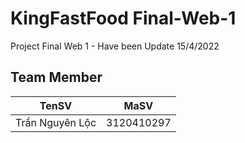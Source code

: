 # KingFastFood Final-Web-1
Project Final Web 1 - Have been Update 15/4/2022

## Team Member
| TenSV                  | MaSV       |
|------------------------|------------|
| Trần Nguyên Lộc        | 3120410297 |

